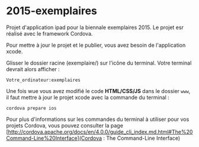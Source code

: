 # 2015-exemplaires
Projet d'application ipad pour la biennale exemplaires 2015. Le projet esr réalisé avec le framework Cordova.

Pour mettre à jour le projet et le publier, vous avez besoin de l'application xcode.

Glisser le dossier racine (exemplaire/) sur l'icône du terminal. Votre terminal devrait alors afficher :

`Votre_ordinateur:exemplaires`

Une fois wue vous avez modifié le code **HTML/CSS/JS** dans le dossier `www`, il faut mettre à jour le projet xcode avec la commande du terminal :

`cordova prepare ios`

Pour plus d'informations sur les commandes du terminal à utiliser pour vos projets Cordova, vous pouvez consulter la page [http://cordova.apache.org/docs/en/4.0.0/guide_cli_index.md.html#The%20Command-Line%20Interface](Cordova : The Command-Line Interface)
